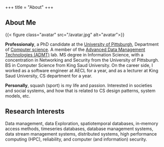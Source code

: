+++
title = "About"
+++

## About Me

{{< figure class="avatar" src="/avatar.jpg" alt="avatar">}}

**Professionaly**, a PhD candidate at the [University of Pittsburgh](https://www.pitt.edu), Department of [Computer science](https://www.cs.pitt.edu/). A member of the [Advanced Data Management Technologies (ADMT)](https://db.cs.pitt.edu/group/) lab. MS degree in Information Science, with a concentration in Networking and Security from the University of Pittsburgh. BS in Computer Science from King Saud University. On the career side, I worked as a software engineer at AECL for a year, and as a lecturer at King Saud University, CS department for a year.

**Personally**, squash (sport) is my life and passion. Interested in societies and social systems, and how that is related to CS design patterns, system models, etc. 


## Research Interests

 Data management, data Exploration, spatiotemporal databases, in-memory access methods, timeseries databases, database management systems, data stream management systems, distributed systems, high performance computing (HPC), reliability, and computer (and information) security.
